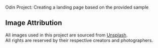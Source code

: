 Odin Project: Creating a landing page based on the provided sample

## Image Attribution

All images used in this project are sourced from [Unsplash](https://unsplash.com).  
All rights are reserved by their respective creators and photographers.
